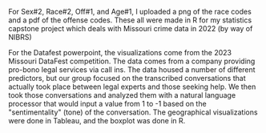 For Sex#2, Race#2, Off#1, and Age#1, I uploaded a png of the race codes and a pdf of the offense codes. These all were made in R for my statistics capstone project which deals with Missouri crime data in 2022 (by way of NIBRS)

For the Datafest powerpoint, the visualizations come from the 2023 Missouri DataFest competition. The data comes from a company providing pro-bono legal services via call ins. The data housed a number of different predictors, but our group focused on the transcribed conversations that actually took place between legal experts and those seeking help. We then took those conversations and analyzed them with a natural language processor that would input a value from 1 to -1 based on the "sentimentality" (tone) of the conversation. The geographical visualizations were done in Tableau, and the boxplot was done in R.
